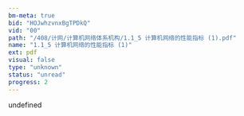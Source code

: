 ```yaml
---
bm-meta: true
bid: "HOJwhzvnxBgTPDkQ"
vid: "00"
path: "/408/计网/计算机网络体系机构/1.1_5 计算机网络的性能指标 (1).pdf"
name: "1.1_5 计算机网络的性能指标 (1)"
ext: pdf
visual: false
type: "unknown"
status: "unread"
progress: 2
---
```

undefined